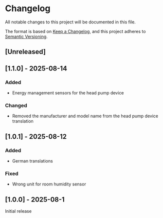 # Changelog

All notable changes to this project will be documented in this file.

The format is based on [Keep a Changelog](https://keepachangelog.com/en/1.0.0/),
and this project adheres to [Semantic Versioning](https://semver.org/spec/v2.0.0.html).

## [Unreleased]

## [1.1.0] - 2025-08-14

### Added

- Energy management sensors for the head pump device

### Changed

- Removed the manufacturer and model name from the head pump device translation

## [1.0.1] - 2025-08-12

### Added

- German translations

### Fixed

- Wrong unit for room humidity sensor

## [1.0.0] - 2025-08-1

Initial release
